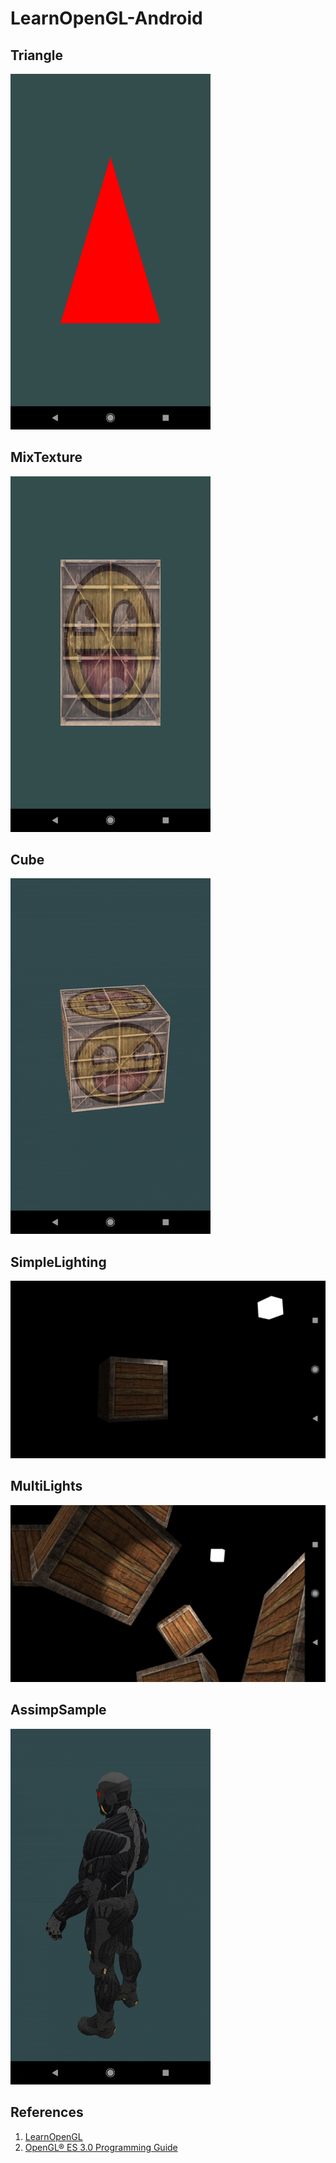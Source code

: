 # LearnOpenGL-Android

## Triangle
<img src="https://github.com/huntto/LearnOpenGL-Android/blob/master/screenshots/triangle.png" width="320" alt="Triangle"/>

## MixTexture
<img src="https://github.com/huntto/LearnOpenGL-Android/blob/master/screenshots/mix_texture.png" width="320" alt="MixTexture"/>

## Cube
<img src="https://github.com/huntto/LearnOpenGL-Android/blob/master/screenshots/cube.gif" width="320" alt="Cube"/>

## SimpleLighting
<img src="https://github.com/huntto/LearnOpenGL-Android/blob/master/screenshots/simple_lighting.png" width="640" alt="SimpleLighting"/>

## MultiLights
<img src="https://github.com/huntto/LearnOpenGL-Android/blob/master/screenshots/multi_lights.png" width="640" alt="MultiLights"/>

## AssimpSample
<img src="https://github.com/huntto/LearnOpenGL-Android/blob/master/screenshots/assimp_sample.gif" width="320" alt="AssimpSample"/>


## References
1. [LearnOpenGL](https://learnopengl-cn.github.io/)
2. [OpenGL® ES 3.0 Programming Guide](http://www.opengles-book.com/)